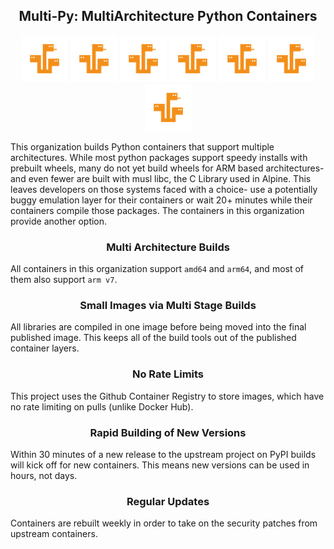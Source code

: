 <h2 align="center">Multi-Py: MultiArchitecture Python Containers</h2>

<div align="center">
<img width="75" src="https://raw.githubusercontent.com/multi-py/.github/main/profile/images/hydra-small.png">
<img width="75" src="https://raw.githubusercontent.com/multi-py/.github/main/profile/images/hydra-small.png">
<img width="75" src="https://raw.githubusercontent.com/multi-py/.github/main/profile/images/hydra-small.png">
<img width="75" src="https://raw.githubusercontent.com/multi-py/.github/main/profile/images/hydra-small.png">
<img width="75" src="https://raw.githubusercontent.com/multi-py/.github/main/profile/images/hydra-small.png">
<img width="75" src="https://raw.githubusercontent.com/multi-py/.github/main/profile/images/hydra-small.png">
<img width="75" src="https://raw.githubusercontent.com/multi-py/.github/main/profile/images/hydra-small.png">
</div>

This organization builds Python containers that support multiple architectures. While most python packages support speedy installs with prebuilt wheels, many do not yet build wheels for ARM based architectures- and even fewer are built with musl libc, the C Library used in Alpine. This leaves developers on those systems faced with a choice- use a potentially buggy emulation layer for their containers or wait 20+ minutes while their containers compile those packages. The containers in this organization provide another option.


<h3 align="center">Multi Architecture Builds</h3>

All containers in this organization support `amd64` and `arm64`, and most of them also support `arm v7`.


<h3 align="center">Small Images via Multi Stage Builds</h3>

All libraries are compiled in one image before being moved into the final published image. This keeps all of the build tools out of the published container layers.


<h3 align="center">No Rate Limits</h3>

This project uses the Github Container Registry to store images, which have no rate limiting on pulls (unlike Docker Hub).


<h3 align="center">Rapid Building of New Versions</h3>

Within 30 minutes of a new release to the upstream project on PyPI builds will kick off for new containers. This means new versions can be used in hours, not days.

<h3 align="center">Regular Updates</h3>

Containers are rebuilt weekly in order to take on the security patches from upstream containers.

